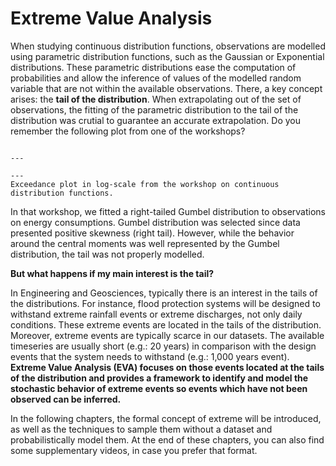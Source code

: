 # Extreme Value Analysis

When studying continuous distribution functions, observations are modelled using parametric distribution functions, such as the Gaussian or Exponential distributions. These parametric distributions ease the computation of probabilities and allow the inference of values of the modelled random variable that are not within the available observations. There, a key concept arises: the **tail of the distribution**. When extrapolating out of the set of observations, the fitting of the parametric distribution to the tail of the distribution was crutial to guarantee an accurate extrapolation. Do you remember the following plot from one of the workshops?

```{figure} ../figures/EVA/previous_work.png

---

---
Exceedance plot in log-scale from the workshop on continuous distribution functions.
```

In that workshop, we fitted a right-tailed Gumbel distribution to observations on energy consumptions. Gumbel distribution was selected since data presented positive skewness (right tail). However, while the behavior around the central moments was well represented by the Gumbel distribution, the tail was not properly modelled.

**But what happens if my main interest is the tail?**

In Engineering and Geosciences, typically there is an interest in the tails of the distributions. For instance, flood protection systems will be designed to withstand extreme rainfall events or extreme discharges, not only daily conditions. These extreme events are located in the tails of the distribution. Moreover, extreme events are typically scarce in our datasets. The available timeseries are usually short (e.g.: 20 years) in comparison with the design events that the system needs to withstand (e.g.: 1,000 years event). **Extreme Value Analysis (EVA) focuses on those events located at the tails of the distribution and provides a framework to identify and model the stochastic behavior of extreme events so events which have not been observed can be inferred.**

 In the following chapters, the formal concept of extreme will be introduced, as well as the techniques to sample them without a dataset and probabilistically model them. At the end of these chapters, you can also find some supplementary videos, in case you prefer that format.